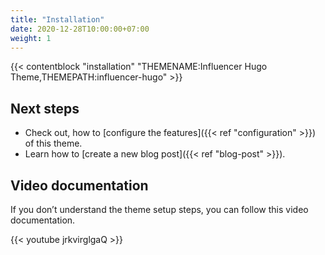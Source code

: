 ```yaml
---
title: "Installation"
date: 2020-12-28T10:00:00+07:00
weight: 1
---
```


{{< contentblock "installation" "THEMENAME:Influencer Hugo Theme,THEMEPATH:influencer-hugo" >}}

## Next steps

- Check out, how to [configure the features]({{< ref "configuration" >}}) of this theme.
- Learn how to [create a new blog post]({{< ref "blog-post" >}}).

## Video documentation

If you don’t understand the theme setup steps, you can follow this video documentation.

{{< youtube jrkvirglgaQ >}}
